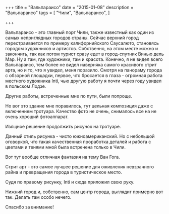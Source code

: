 +++
title = "Вальпараисо"
date = "2015-01-08"
description = "Вальпараисо"
tags = [
    "Чили",
    "Вальпараисо",
]

+++

Вальпараисо - это главный порт Чили, также известный как один из самых неприглядных городов страны. Сейчас верхний город перестраивается по примеру калифорнийского Саусалюто, становясь городом художников и артистов. Собственно, на этом месте можно и закончить, так как потом турист сразу едет в город-спутник Винью дель Мар.
Ну а там, где художники, там и красота. Конечно, я не видел всего Вальпараисо, тем более не видел наверняка самого красивого стрит арта, но и то, что я увидел, меня поразило.
Смотря на панораму города с обзорной площадки, первое, что бросается в глаза - огромная работа местного художника Inti, чью другую работу я почти через году увидел в польском Лодзе.


Другие работы, встреченные мне по пути, были попроще.

Но вот это здание мне поравилось, тут цельная композиция даже с включением тротуара. Качество фото не очень, снималось все на не очень хороший фотоаппарат.

Изящное решение продолжить рисунок на тротуаре.

Данный стиль рисунка - чисто южноамериканский. Но с небольшой оговоркой, что такая качественная проработка деталей и работа с цветами и тенями мной была встречена только в Чили.


Вот тут вообще отличная фантазия на тему Ван Гога.

Стрит арт - это самое лучшее решение для оживления невзрачного райна и превращения города в туристическое место.

Судя по правому рисунку, Inti и сюда приложил свою руку.

Нижний город и, собственно, сам центр города, выглядит примерно вот так. Делать там особо нечего.

Спасибо за внимание!
